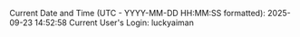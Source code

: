 Current Date and Time (UTC - YYYY-MM-DD HH:MM:SS formatted): 2025-09-23 14:52:58
Current User's Login: luckyaiman
